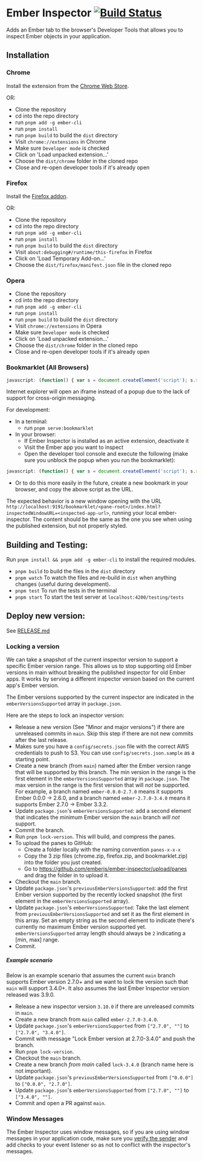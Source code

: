 # Ember Inspector [![Build Status](https://github.com/emberjs/ember-inspector/workflows/Build%20and%20Publish/badge.svg?branch=main)](https://github.com/emberjs/ember-inspector/actions?query=branch%3Amain+workflow%3A%22Build+and+Publish%22)

Adds an Ember tab to the browser's Developer Tools that allows you to inspect
Ember objects in your application.

## Installation

### Chrome

Install the extension from the [Chrome Web Store](https://chrome.google.com/webstore/detail/ember-inspector/bmdblncegkenkacieihfhpjfppoconhi).

OR:

- Clone the repository
- cd into the repo directory
- run `pnpm add -g ember-cli`
- run `pnpm install`
- run `pnpm build` to build the `dist` directory
- Visit `chrome://extensions` in Chrome
- Make sure `Developer mode` is checked
- Click on 'Load unpacked extension...'
- Choose the `dist/chrome` folder in the cloned repo
- Close and re-open developer tools if it's already open

### Firefox

Install the [Firefox addon](https://addons.mozilla.org/en-US/firefox/addon/ember-inspector/).

OR:

- Clone the repository
- cd into the repo directory
- run `pnpm add -g ember-cli`
- run `pnpm install`
- run `pnpm build` to build the `dist` directory
- Visit `about:debugging#/runtime/this-firefox` in Firefox
- Click on 'Load Temporary Add-on…'
- Choose the `dist/firefox/manifest.json` file in the cloned repo

### Opera

- Clone the repository
- cd into the repo directory
- run `pnpm add -g ember-cli`
- run `pnpm install`
- run `pnpm build` to build the `dist` directory
- Visit `chrome://extensions` in Opera
- Make sure `Developer mode` is checked
- Click on 'Load unpacked extension...'
- Choose the `dist/chrome` folder in the cloned repo
- Close and re-open developer tools if it's already open

### Bookmarklet (All Browsers)

```javascript
javascript: (function() { var s = document.createElement('script'); s.src = '//ember-extension.s3.amazonaws.com/dist_bookmarklet/load_inspector.js'; document.body.appendChild(s); }());
```

Internet explorer will open an iframe instead of a popup due to the lack of support for cross-origin messaging.

For development:

- In a terminal:
  - run `pnpm serve:bookmarklet`
- In your browser:
  - If Ember Inspector is installed as an active extension, deactivate it
  - Visit the Ember app you want to inspect
  - Open the developer tool console and execute the following (make sure you unblock the popup when you run the bookmarklet):

```javascript
javascript: (function() { var s = document.createElement('script'); s.src = 'http://localhost:9191/bookmarklet/load_inspector.js'; document.body.appendChild(s); }());
```

- Or to do this more easily in the future, create a new bookmark in your browser, and copy the above script as the URL.

The expected behavior is a new window opening with the URL `http://localhost:9191/bookmarklet/<pane-root>/index.html?inspectedWindowURL=<inspected-app-url>`, running your local ember-inspector. The content should be the same as the one you see when using the published extension, but not properly styled.

## Building and Testing:

Run `pnpm install && pnpm add -g ember-cli` to install the required modules.

- `pnpm build` to build the files in the `dist` directory
- `pnpm watch` To watch the files and re-build in `dist` when anything changes (useful during development).
- `pnpm test` To run the tests in the terminal
- `pnpm start` To start the test server at `localhost:4200/testing/tests`


## Deploy new version:

See [RELEASE.md](./RELEASE.md)


### Locking a version

We can take a snapshot of the current inspector version to support a specific Ember version range. This allows us to stop supporting old Ember versions in main without breaking the published inspector for old Ember apps. It works by serving a different inspector version based on the current app's Ember version.

The Ember versions supported by the current inspector are indicated in the `emberVersionsSupported` array in `package.json`.

Here are the steps to lock an inspector version:

- Release a new version (See "Minor and major versions") if there are unreleased commits in `main`. Skip this step if there are not new commits after the last release.
- Makes sure you have a `config/secrets.json` file with the correct AWS credentials to push to S3. You can use `config/secrets.json.sample` as a starting point.
- Create a new branch (from `main`) named after the Ember version range that will be supported by this branch. The min version in the range is the first element in the `emberVersionsSupported` array in `package.json`. The max version in the range is the first version that will *not* be supported. For example, a branch named `ember-0.0.0-2.7.0` means it supports Ember 0.0.0 -> 2.6.0, and a branch named `ember-2.7.0-3.4.0` means it supports Ember 2.7.0 -> Ember 3.3.2.
- Update `package.json`'s `emberVersionsSupported`: add a second element that indicates the minimum Ember version the `main` branch *will not* support.
- Commit the branch.
- Run `pnpm lock-version`. This will build, and compress the panes.
- To upload the panes to GitHub:
  - Create a folder locally with the naming convention `panes-x-x-x`
  - Copy the 3 zip files (chrome.zip, firefox.zip, and bookmarklet.zip) into the folder you just created.
  - Go to https://github.com/emberjs/ember-inspector/upload/panes and drag the folder in to upload it.
- Checkout the `main` branch.
- Update `package.json`'s `previousEmberVersionsSupported`: add the first Ember version supported by the recently locked snapshot (the first element in the `emberVersionsSupported` array).
- Update `package.json`'s `emberVersionsSupported`: Take the last element from `previousEmberVersionsSupported` and set it as the first element in this array. Set an empty string as the second element to indicate there's currently no maximum Ember version supported yet. `emberVersionsSupported` array length should always be `2` indicating a [min, max] range.
- Commit.

##### Example scenario

Below is an example scenario that assumes the current `main` branch supports Ember version 2.7.0+ and we want to lock the version such that `main` will support 3.4.0+. It also assumes the last Ember Inspector version released was 3.9.0.

- Release a new inspector version `3.10.0` if there are unreleased commits in `main`.
- Create a new branch from `main` called `ember-2.7.0-3.4.0`.
- Update `package.json`'s `emberVersionsSupported` from `["2.7.0", ""]` to `["2.7.0", "3.4.0"]`.
- Commit with message "Lock Ember version at 2.7.0-3.4.0" and push the branch.
- Run `pnpm lock-version`.
- Checkout the `main` branch.
- Create a new branch *from main* called `lock-3.4.0` (branch name here is not important).
- Update `package.json`'s `previousEmberVersionsSupported` from `["0.0.0"]` to `["0.0.0", "2.7.0"]`.
- Update `package.json`'s `emberVersionsSupported` from `["2.7.0", ""]` to `["3.4.0", ""]`.
- Commit and open a PR against `main`.

### Window Messages

The Ember Inspector uses window messages, so if you are using window messages in your application code, make sure you [verify the sender](https://developer.mozilla.org/en-US/docs/Web/API/window.postMessage#Security_concerns) and add checks to your event listener so as not to conflict with the inspector's messages.
